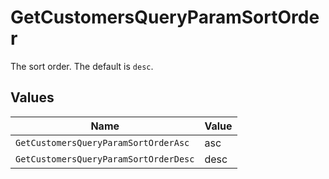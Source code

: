 # GetCustomersQueryParamSortOrder

The sort order. The default is `desc`.


## Values

| Name                                  | Value                                 |
| ------------------------------------- | ------------------------------------- |
| `GetCustomersQueryParamSortOrderAsc`  | asc                                   |
| `GetCustomersQueryParamSortOrderDesc` | desc                                  |